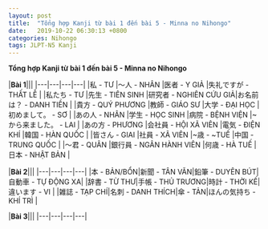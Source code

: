 ```yaml
---
layout: post
title:  "Tổng hợp Kanji từ bài 1 đến bài 5 - Minna no Nihongo"
date:   2019-10-22 06:30:13 +0800
categories: Nihongo
tags: JLPT-N5 Kanji
---
```


**Tổng hợp Kanji từ bài 1 đến bài 5 - Minna no Nihongo**

|**Bài 1**|||
|---|---|---|---|
|私 - TƯ               |〜人 - NHÂN            |医者 - Y GIẢ           |失礼ですが - THẤT LỄ     |
|私たち - TƯ             |先生 - TIÊN SINH       |研究者 - NGHIÊN CỨU GIẢ|お名前は？ - DANH TIỀN  | 
|貴方 - QUÝ PHƯƠNG      |教師 - GIÁO SƯ         |大学 - ĐẠI HỌC         |初めまして。 - SƠ         |
|あの人 - NHÂN           |学生 - HỌC SINH        |病院 - BỆNH VIỆN       |~から来ました。 - LAI     | 
|あの方 - PHƯƠNG         |会社員 - HỘI XÃ VIÊN   |電気 - ĐIỆN KHÍ        |韓国 - HÀN QUỐC        |
|皆さん - GIAI           |社員 - XÃ VIÊN         |~歳 - ~TUẾ            |中国 - TRUNG QUỐC       |
|〜君 - QUÂN            |銀行員 - NGÂN HÀNH VIÊN |何歳 - HÀ TUẾ          |日本 - NHẬT BẢN        |

|**Bài 2**|||
|---|---|---|---|
|本 - BẢN/BỔN|新聞 - TÂN VĂN|鉛筆 - DUYÊN BÚT|自動車 - TỰ ĐỘNG XA|
|辞書 - TỪ THƯ|手帳 - THỦ TRƯƠNG|時計 - THỜI KẾ|違います - VI     |
|雑誌 - TẠP CHÍ|名刺 - DANH THÍCH|傘 - TẢN|ほんの気持ち - KHÍ TRÌ  |

|**Bài 3**|||
|---|---|---|---|
